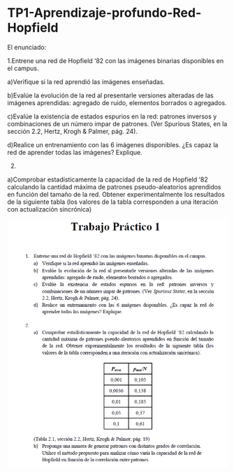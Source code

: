 # TP1-Aprendizaje-profundo-Red-Hopfield
El enunciado: 

1.Entrene una red de Hopfield ‘82 con las imágenes binarias disponibles en el campus.

a)Verifique si la red aprendió las imágenes enseñadas.

b)Evalúe la evolución de la red al presentarle versiones alteradas de las imágenes aprendidas: agregado de ruido, elementos borrados o agregados.

c)Evalúe la existencia de estados espurios en la red: patrones inversos y combinaciones de un número impar de patrones. (Ver Spurious States, en la sección 2.2, Hertz, Krogh & Palmer, pág. 24).

d)Realice un entrenamiento con las 6 imágenes disponibles. ¿Es capaz la red de aprender todas las imágenes? Explique.

2.
a)Comprobar estadísticamente la capacidad de la red de Hopfield ‘82 calculando la cantidad máxima de patrones pseudo-aleatorios aprendidos en función del tamaño de la red. Obtener experimentalmente los resultados de la siguiente tabla (los valores de la tabla corresponden a una iteración con actualización sincrónica)

      
![Ejemplo Imagen](imagen_2025-09-06_014827567.png)
